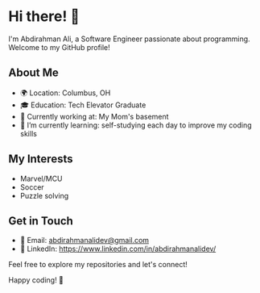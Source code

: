 # Hi there! 👋

I'm Abdirahman Ali, a Software Engineer passionate about programming. Welcome to my GitHub profile!

## About Me

- 🌍 Location: Columbus, OH
- 🎓 Education: Tech Elevator Graduate
- 💼 Currently working at: My Mom's basement
- 🌱 I’m currently learning: self-studying each day to improve my coding skills

## My Interests

- Marvel/MCU 
- Soccer
- Puzzle solving

## Get in Touch

- 📧 Email: abdirahmanalidev@gmail.com
- 💬 LinkedIn: https://www.linkedin.com/in/abdirahmanalidev/

Feel free to explore my repositories and let's connect!

Happy coding! 🚀
